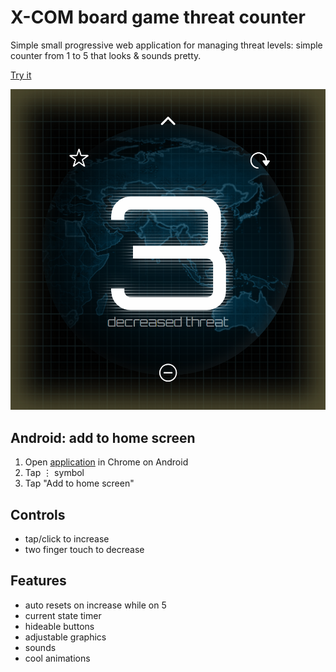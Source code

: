 # X-COM board game threat counter

Simple small progressive web application for managing threat levels: simple counter from 1 to 5 that looks & sounds pretty.

[Try it](https://xcomthreat.amadare.top/)

![animation](./screen.png)

## Android: add to home screen

1. Open [application](https://xcomthreat.amadare.top/) in Chrome on Android
2. Tap ⋮ symbol
3. Tap "Add to home screen"

## Controls

- tap/click to increase
- two finger touch to decrease

## Features

- auto resets on increase while on 5
- current state timer
- hideable buttons
- adjustable graphics
- sounds
- cool animations
